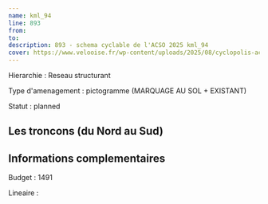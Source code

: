 ```yaml
---
name: kml_94 
line: 893
from: 
to:  
description: 893 - schema cyclable de l'ACSO 2025 kml_94 
cover: https://www.velooise.fr/wp-content/uploads/2025/08/cyclopolis-acso-893.jpg
---
```

Hierarchie : Reseau structurant

Type d'amenagement : pictogramme (MARQUAGE AU SOL + EXISTANT)

Statut : planned

## Les troncons (du Nord au Sud)

## Informations complementaires

Budget  : 1491 

Lineaire :

